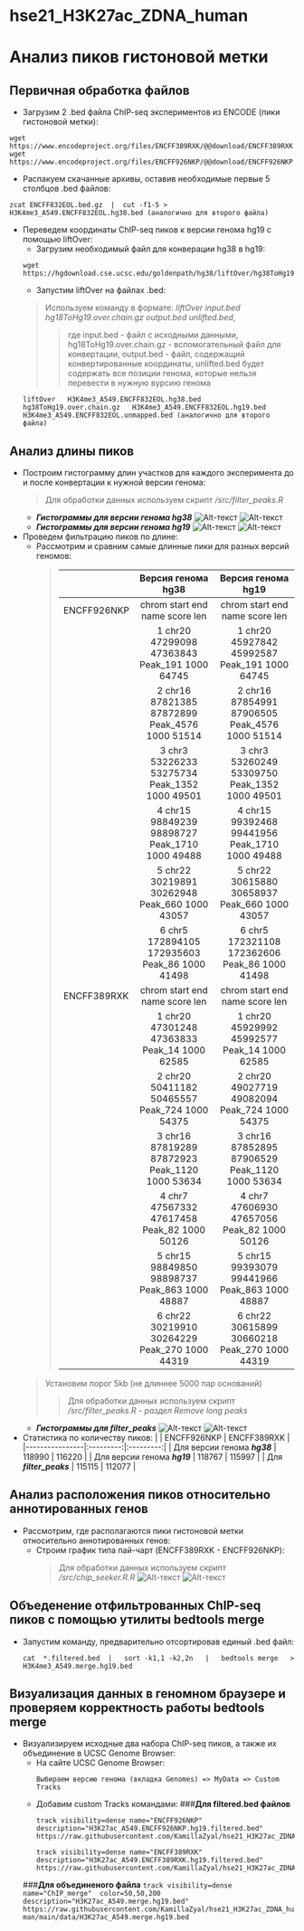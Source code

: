 # hse21_H3K27ac_ZDNA_human
# Анализ пиков гистоновой метки
## Первичная обработка файлов
- Загрузим 2 .bed файла ChIP-seq экспериментов из ENCODE (пики гистоновой метки):
 ```
 wget https://www.encodeproject.org/files/ENCFF389RXK/@@download/ENCFF389RXK.bed.gz
 wget https://www.encodeproject.org/files/ENCFF926NKP/@@download/ENCFF926NKP.bed.gz
 ```
- Распакуем скачанные архивы, оставив необходимые первые 5 столбцов .bed файлов:
```
zcat ENCFF832EOL.bed.gz  |  cut -f1-5 > H3K4me3_A549.ENCFF832EOL.hg38.bed (аналогично для второго файла)
```
- Переведем координаты ChIP-seq пиков к версии генома hg19 с помощью liftOver:
     - Загрузим необходимый файл для конверации hg38 в hg19:
    ```
    wget https://hgdownload.cse.ucsc.edu/goldenpath/hg38/liftOver/hg38ToHg19.over.chain.gz
    ```
    - Запустим liftOver на файлах .bed:
    >Используем команду в формате: *liftOver input.bed hg18ToHg19.over.chain.gz output.bed unlifted.bed*,
    >>где input.bed - файл с исходными данными, hg18ToHg19.over.chain.gz - вспомогательный файл для конвертации,
    >>output.bed - файл, содержащий конвертированные координаты, unlifted.bed будет содержать все позиции генома, которые нельзя перевести в нужную вурсию генома
     ```
    liftOver   H3K4me3_A549.ENCFF832EOL.hg38.bed   hg38ToHg19.over.chain.gz   H3K4me3_A549.ENCFF832EOL.hg19.bed   H3K4me3_A549.ENCFF832EOL.unmapped.bed (аналогично для второго     файла)
    ```
## Анализ длины пиков
- Построим гистограмму длин участков для каждого эксперимента до и после конвертации к нужной версии генома:
  > Для обработки данных используем скрипт */src/filter_peaks.R*
    - ***Гистограммы для версии генома hg38***
    ![Alt-текст](https://github.com/KamillaZyal/hse21_H3K27ac_ZDNA_human/blob/main/images/filter_peaks.H3K27ac_A549.ENCFF389RXK.hg38.init.hist.png) 
    ![Alt-текст](https://github.com/KamillaZyal/hse21_H3K27ac_ZDNA_human/blob/main/images/filter_peaks.H3K27ac_A549.ENCFF926NKP.hg38.init.hist.png)
    - ***Гистограммы для версии генома hg19***
    ![Alt-текст](https://github.com/KamillaZyal/hse21_H3K27ac_ZDNA_human/blob/main/images/filter_peaks.H3K27ac_A549.ENCFF389RXK.hg19.init.hist.png) 
    ![Alt-текст](https://github.com/KamillaZyal/hse21_H3K27ac_ZDNA_human/blob/main/images/filter_peaks.H3K27ac_A549.ENCFF926NKP.hg19.init.hist.png)
- Проведем фильтрацию пиков по длине:
    - Рассмотрим и сравним самые длинные пики для разных версий геномов:
      >|  | Версия генома hg38 |  Версия генома hg19 |
      >|----------------|:---------------------------------------------:|:------------------------------------------------:| 
      >| ENCFF926NKP|   chrom    start       end      name score   len  |   chrom     start       end      name score   len |
      >|            | 1 chr20  47299098  47363843  Peak_191  1000 64745 | 1 chr20  45927842  45992587  Peak_191  1000 64745 |
      >|            | 2 chr16  87821385  87872899 Peak_4576  1000 51514 | 2 chr16  87854991  87906505 Peak_4576  1000 51514 |
      >|            | 3 chr3  53226233  53275734 Peak_1352  1000 49501  | 3  chr3  53260249  53309750 Peak_1352  1000 49501 |
      >|            | 4 chr15 98849239  98898727 Peak_1710  1000 49488  | 4 chr15  99392468  99441956 Peak_1710  1000 49488 |
      >|            | 5 chr22 30219891  30262948  Peak_660  1000 43057  | 5 chr22  30615880  30658937  Peak_660  1000 43057 |
      >|            | 6 chr5 172894105 172935603   Peak_86  1000 41498  | 6  chr5 172321108 172362606   Peak_86  1000 41498 |
      >| ENCFF389RXK|   chrom    start      end      name score   len   |   chrom    start      end      name  score   len  |
      >|            | 1 chr20 47301248 47363833   Peak_14  1000 62585   | 1 chr20 45929992 45992577   Peak_14  1000 62585   |
      >|            | 2 chr20 50411182 50465557  Peak_724  1000 54375   | 2 chr20 49027719 49082094  Peak_724  1000 54375   |
      >|            | 3 chr16 87819289 87872923 Peak_1120  1000 53634   | 3 chr16 87852895 87906529 Peak_1120  1000 53634   |
      >|            | 4  chr7 47567332 47617458   Peak_82  1000 50126   | 4  chr7 47606930 47657056   Peak_82  1000 50126   |
      >|            | 5 chr15 98849850 98898737  Peak_863  1000 48887   | 5 chr15 99393079 99441966  Peak_863  1000 48887   |
      >|            | 6 chr22 30219910 30264229  Peak_270  1000 44319   | 6 chr22 30615899 30660218  Peak_270  1000 44319   |
  >Установим порог 5kb (не длиннее 5000 пар оснований)
  >>Для обработки данных используем скрипт */src/filter_peaks.R - раздел Remove long peaks*
    - ***Гистограммы для filter_peaks***
    ![Alt-текст](https://github.com/KamillaZyal/hse21_H3K27ac_ZDNA_human/blob/main/images/filter_peaks.H3K27ac_A549.ENCFF389RXK.hg19.filtered.hist.png) 
    ![Alt-текст](https://github.com/KamillaZyal/hse21_H3K27ac_ZDNA_human/blob/main/images/filter_peaks.H3K27ac_A549.ENCFF926NKP.hg19.filtered.hist.png)
- Статистика по количеству пиков:
  |  | ENCFF926NKP | ENCFF389RXK |
  |----------------|:---------:|:---------:|
  | Для версии генома ***hg38*** | 118990 | 116220 |
  | Для версии генома ***hg19*** | 118767 | 115997 | 
  | Для ***filter_peaks*** | 115115 | 112077 |  
## Анализ расположения пиков относительно аннотированных генов
- Рассмотрим, где располагаются пики гистоновой метки относительно аннотированных генов:
    - Строим график типа пай-чарт (ENCFF389RXK - ENCFF926NKP):
      > Для обработки данных используем скрипт */src/chip_seeker.R.R*
   ![Alt-текст](https://github.com/KamillaZyal/hse21_H3K27ac_ZDNA_human/blob/main/images/chip_seeker.H3K27ac_A549.ENCFF389RXK.hg19.filtered.plotAnnoPie.png) 
   ![Alt-текст](https://github.com/KamillaZyal/hse21_H3K27ac_ZDNA_human/blob/main/images/chip_seeker.H3K27ac_A549.ENCFF926NKP.hg19.filtered.plotAnnoPie.png)
## Объеденение отфильтрованных ChIP-seq пиков с помощью утилиты bedtools merge
- Запустим команду, предварительно отсортировав единый .bed файл:
   ```
   cat  *.filtered.bed  |   sort -k1,1 -k2,2n   |   bedtools merge   >  H3K4me3_A549.merge.hg19.bed 
   ```
## Визуализация данных в геномном браузере и проверяем корректность работы bedtools merge
- Визуализируем исходные два набора ChIP-seq пиков, а также их объединение в UCSC Genome Browser:
    - На сайте UCSC Genome Browser:
      ```
      Выбираем версию генома (вкладка Genomes) => MyData => Custom Tracks
       ```
    - Добавим сustom Tracks командами:
    ###**Для filtered.bed файлов**
         ```
         track visibility=dense name="ENCFF926NKP" description="H3K27ac_A549.ENCFF926NKP.hg19.filtered.bed"
         https://raw.githubusercontent.com/KamillaZyal/hse21_H3K27ac_ZDNA_human/main/data/H3K27ac_A549.ENCFF926NKP.hg19.filtered.bed

         track visibility=dense name="ENCFF389RXK" description="H3K27ac_A549.ENCFF389RXK.hg19.filtered.bed"
         https://raw.githubusercontent.com/KamillaZyal/hse21_H3K27ac_ZDNA_human/main/data/H3K27ac_A549.ENCFF389RXK.hg19.filtered.bed
         ```
    ###**Для объединеного файла**
          ```
          track visibility=dense name="ChIP_merge"  color=50,50,200   description="H3K27ac_A549.merge.hg19.bed"
          https://raw.githubusercontent.com/KamillaZyal/hse21_H3K27ac_ZDNA_human/main/data/H3K27ac_A549.merge.hg19.bed
          ```
    
    
